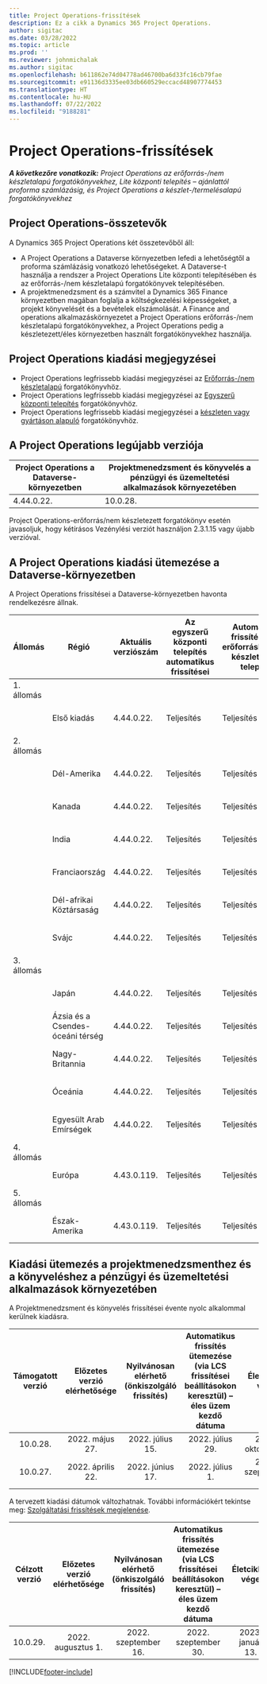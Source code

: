 ```yaml
---
title: Project Operations-frissítések
description: Ez a cikk a Dynamics 365 Project Operations.
author: sigitac
ms.date: 03/28/2022
ms.topic: article
ms.prod: ''
ms.reviewer: johnmichalak
ms.author: sigitac
ms.openlocfilehash: b611862e74d04778ad46700ba6d33fc16cb79fae
ms.sourcegitcommit: e91136d3335ee03db660529eccacd48907774453
ms.translationtype: HT
ms.contentlocale: hu-HU
ms.lasthandoff: 07/22/2022
ms.locfileid: "9188281"
---
```

# <a name="project-operations-updates"></a>Project Operations-frissítések

_**A következőre vonatkozik:** Project Operations az erőforrás-/nem készletalapú forgatókönyvekhez, Lite központi telepítés – ajánlattól proforma számlázásig, és Project Operations a készlet-/termelésalapú forgatókönyvekhez_



## <a name="project-operations-components"></a>Project Operations-összetevők

A Dynamics 365 Project Operations két összetevőből áll:

- A Project Operations a Dataverse környezetben lefedi a lehetőségtől a proforma számlázásig vonatkozó lehetőségeket. A Dataverse-t használja a rendszer a Project Operations Lite központi telepítésében és az erőforrás-/nem készletalapú forgatókönyvek telepítésében.
- A projektmenedzsment és a számvitel a Dynamics 365 Finance környezetben magában foglalja a költségkezelési képességeket, a projekt könyvelését és a bevételek elszámolását. A Finance and operations alkalmazáskörnyezetet a Project Operations erőforrás-/nem készletalapú forgatókönyvekhez, a Project Operations pedig a készletezett/éles környezetben használt forgatókönyvekhez használja.

## <a name="project-operations-release-notes"></a>Project Operations kiadási megjegyzései
- Project Operations legfrissebb kiadási megjegyzései az [Erőforrás-/nem készletalapú](whats-new-july-2022-resource-based.md) forgatókönyvhöz.
- Project Operations legfrissebb kiadási megjegyzései az [Egyszerű központi telepítés](../pro/whats-new/whats-new-july-2022-lite.md) forgatókönyvhöz.
- Project Operations legfrissebb kiadási megjegyzései a [készleten vagy gyártáson alapuló](../prod-pma/whats-new/whats-new-jul-2022-stocked.md) forgatókönyvhöz.

## <a name="project-operations-latest-version"></a>A Project Operations legújabb verziója

| Project Operations a Dataverse-környezetben | Projektmenedzsment és könyvelés a pénzügyi és üzemeltetési alkalmazások környezetében | 
| --- | --- |
| 4.44.0.22. | 10.0.28. |

Project Operations-erőforrás/nem készletezett forgatókönyv esetén javasoljuk, hogy kétírásos Vezénylési verziót használjon 2.3.1.15 vagy újabb verzióval.

## <a name="release-schedule-for-project-operations-on-dataverse-environment"></a>A Project Operations kiadási ütemezése a Dataverse-környezetben

A Project Operations frissítései a Dataverse-környezetben havonta rendelkezésre állnak. 

| Állomás | Régió | Aktuális verziószám | Az egyszerű központi telepítés automatikus frissítései | Automatikus frissítések az erőforráshoz/nem készlet alapú telepítés | Következő verziószám | A következő általánosan elérhető verzió |
|-----------|-----------------------|-----------------|--------------------|---------------------|---------------------|---------------------|
| 1. állomás |   &nbsp;              |    &nbsp;       | &nbsp;             |      &nbsp;         |      &nbsp;         |      &nbsp;         |
|   &nbsp;  | Első kiadás         |  4.44.0.22.      | Teljesítés           | Teljesítés            | Később eldöntendő                 | 2022. augusztus 05.       |
| 2. állomás |   &nbsp;              |    &nbsp;       | &nbsp;             |      &nbsp;         |      &nbsp;         |      &nbsp;         |
|   &nbsp;  | Dél-Amerika         |  4.44.0.22.      | Teljesítés           | Teljesítés            | Később eldöntendő                 | 2022. augusztus 06.       |
|   &nbsp;  | Kanada                |  4.44.0.22.      | Teljesítés           | Teljesítés            | Később eldöntendő                 | 2022. augusztus 06.       |
|   &nbsp;  | India                 |  4.44.0.22.      | Teljesítés           | Teljesítés            | Később eldöntendő                 | 2022. augusztus 06.       |
|   &nbsp;  | Franciaország                |  4.44.0.22.      | Teljesítés           | Teljesítés            | Később eldöntendő                 | 2022. augusztus 06.       |
|   &nbsp;  | Dél-afrikai Köztársaság          |  4.44.0.22.      | Teljesítés           | Teljesítés            | Később eldöntendő                 | 2022. augusztus 06.       |
|   &nbsp;  | Svájc           |  4.44.0.22.      | Teljesítés           | Teljesítés            | Később eldöntendő                 | 2022. augusztus 06.       |
| 3. állomás |      &nbsp;           |     &nbsp;      |     &nbsp;         |      &nbsp;         |      &nbsp;         |      &nbsp;         |
|   &nbsp;  | Japán                 |  4.44.0.22.      | Teljesítés      | Teljesítés       | Később eldöntendő                 | 2022. augusztus 12.       |
|   &nbsp;  | Ázsia és a Csendes-óceáni térség          |  4.44.0.22.      | Teljesítés      | Teljesítés       | Később eldöntendő                 | 2022. augusztus 12.       |
|   &nbsp;  | Nagy-Britannia         |  4.44.0.22.      | Teljesítés      | Teljesítés       | Később eldöntendő                 | 2022. augusztus 12.       |
|   &nbsp;  | Óceánia               |  4.44.0.22.      | Teljesítés      | Teljesítés       | Később eldöntendő                 | 2022. augusztus 12.       |
|   &nbsp;  | Egyesült Arab Emírségek  |  4.44.0.22.      | Teljesítés      | Teljesítés       | Később eldöntendő                 | 2022. augusztus 12.       |
| 4. állomás |     &nbsp;            |     &nbsp;      |     &nbsp;         |      &nbsp;         |      &nbsp;         |      &nbsp;         |
|   &nbsp;  | Európa                |  4.43.0.119.      | Teljesítés           | Teljesítés            | 4.44.0.22.           | 2022. július 29.       |
| 5. állomás |     &nbsp;            |     &nbsp;      |     &nbsp;         |      &nbsp;         |      &nbsp;         |      &nbsp;         |
|   &nbsp;  | Észak-Amerika         |  4.43.0.119.      | Teljesítés           | Teljesítés            | 4.44.0.22.           | 2022. augusztus 05.       |

## <a name="release-schedule-for-project-management-and-accounting-in-the-finance-and-operations-apps-environment"></a>Kiadási ütemezés a projektmenedzsmenthez és a könyveléshez a pénzügyi és üzemeltetési alkalmazások környezetében

A Projektmenedzsment és könyvelés frissítései évente nyolc alkalommal kerülnek kiadásra.

|Támogatott verzió| Előzetes verzió elérhetősége | Nyilvánosan elérhető (önkiszolgáló frissítés) | Automatikus frissítés ütemezése (via LCS frissítései beállításokon keresztül) – éles üzem kezdő dátuma |   Életciklus vége   |
|:---------------:|:---------------------------:|:---------------------------------:|:--------------------------------------------------------------------:|:------------------:|
|     10.0.28.     |      2022. május 27.           |        2022. július 15.              |                          2022. július 29.                               | 2022. október 21.   |
|     10.0.27.     |      2022. április 22.         |        2022. június 17.              |                          2022. július 1.                                | 2022. szeptember 16. |

A tervezett kiadási dátumok változhatnak. További információkért tekintse meg: [Szolgáltatási frissítések megjelenése](/dynamics365/fin-ops-core/fin-ops/get-started/public-preview-releases?toc=%2fdynamics365%2ffinance%2ftoc.json).

|Célzott verzió | Előzetes verzió elérhetősége | Nyilvánosan elérhető (önkiszolgáló frissítés) | Automatikus frissítés ütemezése (via LCS frissítései beállításokon keresztül) – éles üzem kezdő dátuma |   Életciklus vége   |
|:---------------:|:---------------------------:|:---------------------------------:|:--------------------------------------------------------------------:|:------------------:|
|     10.0.29.     |      2022. augusztus 1.         |       2022. szeptember 16.          |                        2022. szeptember 30.                            | 2023. január 13.   |

[!INCLUDE[footer-include](../includes/footer-banner.md)]
